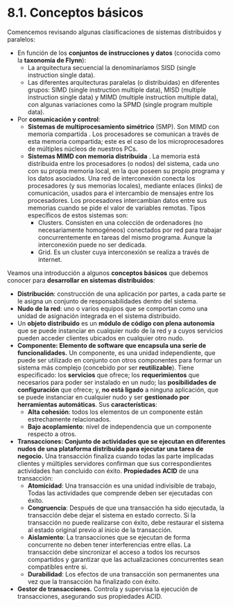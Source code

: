 # 8.1. Conceptos básicos

 Comencemos revisando algunas clasificaciones de sistemas distribuidos y paralelos:

* En función de los **conjuntos de instrucciones y datos** \(conocida como la **taxonomía de Flynn**\):
  * La arquitectura secuencial la denominaríamos SISD \(single instruction single data\).
  * Las diferentes arquitecturas paralelas \(o distribuidas\) en diferentes grupos: SIMD \(single instruction multiple data\), MISD \(multiple instruction single data\) y MIMD \(multiple instruction multiple data\), con algunas variaciones como la SPMD \(single program multiple data\).
* Por **comunicación y control**:
  * **Sistemas de multiprocesamiento simétrico** \(SMP\). Son MIMD con memoria compartida . Los procesadores se comunican a través de esta memoria compartida; este es el caso de los microprocesadores de múltiples núcleos de nuestros PCs.
  * **Sistemas MIMD con memoria distribuida** . La memoria está distribuida entre los procesadores \(o nodos\) del sistema, cada uno con su propia memoria local, en la que poseen su propio programa y los datos asociados. Una red de interconexión conecta los procesadores \(y sus memorias locales\), mediante enlaces \(links\) de comunicación, usados para el intercambio de mensajes entre los procesadores. Los procesadores intercambian datos entre sus memorias cuando se pide el valor de variables remotas. Tipos específicos de estos sistemas son:
    * Clusters. Consisten en una colección de ordenadores \(no necesariamente homogéneos\) conectados por red para trabajar concurrentemente en tareas del mismo programa. Aunque la interconexión puede no ser dedicada.
    * Grid. Es un cluster cuya interconexión se realiza a través de internet.

 Veamos una introducción a algunos **conceptos básicos** que debemos conocer para **desarrollar en sistemas distribuidos**:

* **Distribución**: construcción de una aplicación por partes, a cada parte se le asigna un conjunto de responsabilidades dentro del sistema.
* **Nudo de la red**: uno o varios equipos que se comportan como una unidad de asignación integrada en el sistema distribuido.
* Un **objeto distribuido** es un **módulo de código con plena autonomía** que se puede instanciar en cualquier nudo de la red y a cuyos servicios pueden acceder clientes ubicados en cualquier otro nudo.
* **Componente: Elemento de software que encapsula una serie de funcionalidades.** Un componente, es una unidad independiente, que puede ser utilizado en conjunto con otros componentes para formar un sistema más complejo \(concebido por ser **reutilizable**\). Tiene especificado: los **servicios** que ofrece; los **requerimientos** que necesarios para poder ser instalado en un nudo; las **posibilidades de configuración** que ofrece; y, **no está ligado** a ninguna aplicación, que se puede instanciar en cualquier nudo y ser **gestionado por herramientas automáticas**. Sus **características**:
  * **Alta cohesión**: todos los elementos de un componente están estrechamente relacionados.
  * **Bajo acoplamiento**: nivel de independencia que un componente respecto a otros.
* **Transacciones: Conjunto de actividades que se ejecutan en diferentes nudos de una plataforma distribuida para ejecutar una tarea de negocio.** Una transacción finaliza cuando todas las parte implicadas clientes y múltiples servidores confirman que sus correspondientes actividades han concluido con éxito. **Propiedades ACID** de una transacción:
  * **Atomicidad**: Una transacción es una unidad indivisible de trabajo, Todas las actividades que comprende deben ser ejecutadas con éxito.
  * **Congruencia**: Después de que una transacción ha sido ejecutada, la transacción debe dejar el sistema en estado correcto. Si la transacción no puede realizarse con éxito, debe restaurar el sistema al estado original previo al inicio de la transacción.
  * **Aislamiento**: La transacciones que se ejecutan de forma concurrente no deben tener interferencias entre ellas. La transacción debe sincronizar el acceso a todos los recursos compartidos y garantizar que las actualizaciones concurrentes sean compatibles entre si.
  * **Durabilidad**: Los efectos de una transacción son permanentes una vez que la transacción ha finalizado con éxito.
* **Gestor de transacciones.** Controla y supervisa la ejecución de transacciones, asegurando sus propiedades ACID.

